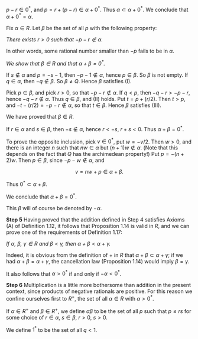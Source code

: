 $p-r\in 0^{*}$, and $p=r+(p-r)\in\alpha+0^{*}$. Thus $\alpha\subset\alpha+0^{*}$. We conclude that $\alpha+0^{*}=\alpha$.

Fix $\alpha\in R$. Let $\beta$ be the set of all $p$ with the following property:

_There exists $r>0$ such that $-p-r\notin\alpha$._

In other words, some rational number smaller than $-p$ fails to be in $\alpha$.

_We show that $\beta\in R$ and that $\alpha+\beta=0^{*}$._

If $s\notin\alpha$ and $p=-s-1$, then $-p-1\notin\alpha$, hence $p\in\beta$. So $\beta$ is not empty. If $q\in\alpha$, then $-q\notin\beta$. So $\beta\neq Q$. Hence $\beta$ satisfies (I).

Pick $p\in\beta$, and pick $r>0$, so that $-p-r\notin\alpha$. If $q<p$, then $-q-r>-p-r$, hence $-q-r\notin\alpha$. Thus $q\in\beta$, and (II) holds. Put $t=p+(r/2)$. Then $t>p$, and $-t-(r/2)=-p-r\notin\alpha$, so that $t\in\beta$. Hence $\beta$ satisfies (III).

We have proved that $\beta\in R$.

If $r\in\alpha$ and $s\in\beta$, then $-s\notin\alpha$, hence $r<-s$, $r+s<0$. Thus $\alpha+\beta=0^{*}$.

To prove the opposite inclusion, pick $v\in 0^{*}$, put $w=-v/2$. Then $w>0$, and there is an integer $n$ such that $nw\in\alpha$ but $(n+1)w\notin\alpha$. (Note that this depends on the fact that $Q$ has the archimedean property!) Put $p=-(n+2)w$. Then $p\in\beta$, since $-p-w\notin\alpha$, and

$$v=nw+p\in\alpha+\beta.$$

Thus $0^{*}\subset\alpha+\beta$.

We conclude that $\alpha+\beta=0^{*}$.

This $\beta$ will of course be denoted by $-\alpha$.

**Step 5** Having proved that the addition defined in Step 4 satisfies Axioms (A) of Definition 1.12, it follows that Proposition 1.14 is valid in $R$, and we can prove one of the requirements of Definition 1.17:

_If $\alpha$, $\beta$, $\gamma\in R$ and $\beta<\gamma$, then $\alpha+\beta<\alpha+\gamma$._

Indeed, it is obvious from the definition of $+$ in $R$ that $\alpha+\beta\subset\alpha+\gamma$; if we had $\alpha+\beta=\alpha+\gamma$, the cancellation law (Proposition 1.14) would imply $\beta=\gamma$.

It also follows that $\alpha>0^{*}$ if and only if $-\alpha<0^{*}$.

**Step 6** Multiplication is a little more bothersome than addition in the present context, since products of negative rationals are positive. For this reason we confine ourselves first to $R^{+}$, the set of all $\alpha\in R$ with $\alpha>0^{*}$.

If $\alpha\in R^{+}$ and $\beta\in R^{+}$, we define $\alpha\beta$ to be the set of all $p$ such that $p\leq rs$ for some choice of $r\in\alpha$, $s\in\beta$, $r>0$, $s>0$.

We define $1^{*}$ to be the set of all $q<1$.
